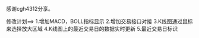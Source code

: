 感谢cgh4312分享。

 修改计划==>
1.增加MACD，BOLL指标显示
2.增加交易接口对接
3.K线图通过鼠标来选择放大区域
4.K线图上的最近交易日的数据实时更新
5.最近交易日标识

